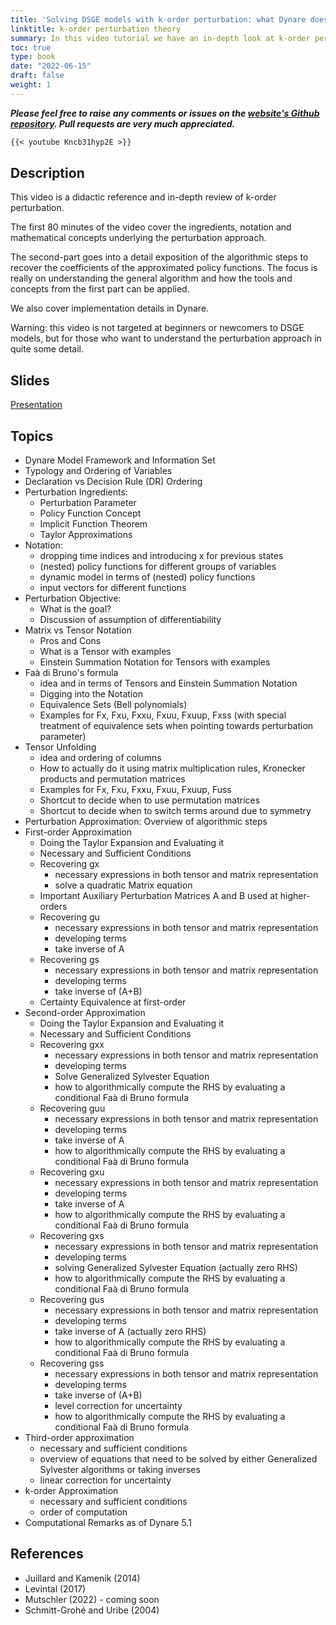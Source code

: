 ```yaml
---
title: 'Solving DSGE models with k-order perturbation: what Dynare does'
linktitle: k-order perturbation theory
summary: In this video tutorial we have an in-depth look at k-order perturbation techniques. The first 80 minutes of the video cover the ingredients, notation and mathematical concepts underlying the theory. The second-part goes into a detailed exposition of the algorithmic steps to recover the coefficients of the approximated policy functions. The focus is really on understanding the general algorithm and how the tools and concepts from the first part can be applied. We also cover implementation details in Dynare.
toc: true
type: book
date: "2022-06-15"
draft: false
weight: 1
---
```

***Please feel free to raise any comments or issues on the [website's Github repository](https://github.com/wmutschl/mutschler.eu). Pull requests are very much appreciated.***

```md
{{< youtube Kncb31hyp2E >}}
```

## Description
This video is a didactic reference and in-depth review of k-order perturbation.

The first 80 minutes of the video cover the ingredients, notation and mathematical concepts underlying the perturbation approach.

The second-part goes into a detail exposition of the algorithmic steps to recover the coefficients of the approximated policy functions. The focus is really on understanding the general algorithm and how the tools and concepts from the first part can be applied.

We also cover implementation details in Dynare.

Warning: this video is not targeted at beginners or newcomers to DSGE models, but for those who want to understand the perturbation approach in quite some detail.

## Slides
[Presentation](/files/perturbation/perturbation_order_k.pdf)

## Topics

- Dynare Model Framework and Information Set
- Typology and Ordering of Variables
- Declaration vs Decision Rule (DR) Ordering
- Perturbation Ingredients:
  - Perturbation Parameter
  - Policy Function Concept
  - Implicit Function Theorem
  - Taylor Approximations
- Notation:
  - dropping time indices and introducing x for previous states
  - (nested) policy functions for different groups of variables
  - dynamic model in terms of (nested) policy functions
  - input vectors for different functions
- Perturbation Objective:
  - What is the goal?
  - Discussion of assumption of differentiability
- Matrix vs Tensor Notation
  - Pros and Cons
  - What is a Tensor with examples
  - Einstein Summation Notation for Tensors with examples
- Faà di Bruno's formula
  - idea and in terms of Tensors and Einstein Summation Notation
  - Digging into the Notation
  - Equivalence Sets (Bell polynomials)
  - Examples for Fx, Fxu, Fxxu, Fxuu, Fxuup, Fxss (with special treatment of equivalence sets when pointing towards perturbation parameter)
- Tensor Unfolding
  - idea and ordering of columns
  - How to actually do it using matrix multiplication rules, Kronecker products and permutation matrices
  - Examples for Fx, Fxu, Fxxu, Fxuu, Fxuup, Fuss
  - Shortcut to decide when to use permutation matrices
  - Shortcut to decide when to switch terms around due to symmetry
- Perturbation Approximation: Overview of algorithmic steps
- First-order Approximation
  - Doing the Taylor Expansion and Evaluating it
  - Necessary and Sufficient Conditions
  - Recovering gx
    - necessary expressions in both tensor and matrix representation
    - solve a quadratic Matrix equation
  - Important Auxiliary Perturbation Matrices A and B used at higher-orders
  - Recovering gu
    - necessary expressions in both tensor and matrix representation
    - developing terms
    - take inverse of A
  - Recovering gs
    - necessary expressions in both tensor and matrix representation
    - developing terms
    - take inverse of (A+B)
  - Certainty Equivalence at first-order
- Second-order Approximation
  - Doing the Taylor Expansion and Evaluating it
  - Necessary and Sufficient Conditions
  - Recovering gxx
    - necessary expressions in both tensor and matrix representation
    - developing terms
    - Solve Generalized Sylvester Equation
    - how to algorithmically compute the RHS by evaluating a conditional Faà di Bruno formula
  - Recovering guu
    - necessary expressions in both tensor and matrix representation
    - developing terms
    - take inverse of A
    - how to algorithmically compute the RHS by evaluating a conditional Faà di Bruno formula
  - Recovering gxu
    - necessary expressions in both tensor and matrix representation
    - developing terms
    - take inverse of A
    - how to algorithmically compute the RHS by evaluating a conditional Faà di Bruno formula
  - Recovering gxs
    - necessary expressions in both tensor and matrix representation
    - developing terms
    - solving Generalized Sylvester Equation (actually zero RHS)
    - how to algorithmically compute the RHS by evaluating a conditional Faà di Bruno formula
  - Recovering gus
    - necessary expressions in both tensor and matrix representation
    - developing terms
    - take inverse of A (actually zero RHS)
    - how to algorithmically compute the RHS by evaluating a conditional Faà di Bruno formula
  - Recovering gss
    - necessary expressions in both tensor and matrix representation
    - developing terms
    - take inverse of (A+B)
    - level correction for uncertainty
    - how to algorithmically compute the RHS by evaluating a conditional Faà di Bruno formula
- Third-order approximation
  - necessary and sufficient conditions
  - overview of equations that need to be solved by either Generalized Sylvester algorithms or taking inverses
  - linear correction for uncertainty
- k-order Approximation
  - necessary and sufficient conditions
  - order of computation
- Computational Remarks as of Dynare 5.1

## References
- Juillard and Kamenik (2014)
- Levintal (2017)
- Mutschler (2022) - coming soon
- Schmitt-Grohé and Uribe (2004)